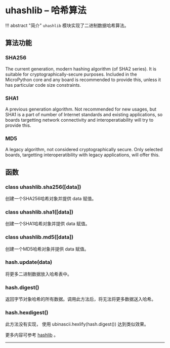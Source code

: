 # **uhashlib** – 哈希算法
!!! abstract "简介"
    `uhashlib` 模块实现了二进制数据哈希算法。

## 算法功能

### **SHA256** 
The current generation, modern hashing algorithm (of SHA2 series). It is suitable for cryptographically-secure purposes. Included in the MicroPython core and any board is recommended to provide this, unless it has particular code size constraints.

### **SHA1**
A previous generation algorithm. Not recommended for new usages, but SHA1 is a part of number of Internet standards and existing applications, so boards targetting network connectivity and interoperatiability will try to provide this.

### **MD5** 
A legacy algorithm, not considered cryptographically secure. Only selected boards, targetting interoperatibility with legacy applications, will offer this.

## 函数

### **class uhashlib.sha256**([data])  
创建一个SHA256哈希对象并提供 data 赋值。

### **class uhashlib.sha1**([data])  
创建一个SHA1哈希对象并提供 data 赋值。

### **class uhashlib.md5**([data])  
创建一个MD5哈希对象并提供 data 赋值。

### **hash.update**(data)  
将更多二进制数据放入哈希表中。

### **hash.digest**()  
返回字节对象哈希的所有数据。调用此方法后，将无法将更多数据送入哈希。

### **hash.hexdigest**()  
此方法没有实现， 使用 ubinascii.hexlify(hash.digest()) 达到类似效果。

更多内容可参考 [hashlib](https://docs.python.org/3/library/hashlib.html?highlight=hashlib#module-hashlib)  。

----------